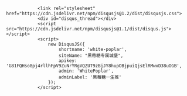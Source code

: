 <!-- disqus -->
                <link rel="stylesheet" href="https://cdn.jsdelivr.net/npm/disqusjs@1.2/dist/disqusjs.css">
                <div id="disqus_thread"></div>
                <script src="https://cdn.jsdelivr.net/npm/disqusjs@1.1/dist/disqus.js"></script>
                <script>
                    new DisqusJS({
                        shortname: 'white-poplar',
                        siteName: "黑莓糖专属城堡",
                        apikey: 'G81FQHso8pj4rllhFpV9ZuNrYRgVQZUT9zBjJY8hupOBjpuiQjsElRMwxD38uOGB',
                        admin: 'WhitePoplar',
                        adminLabel: '黑莓糖一生推'
                    });
                </script>
<!-- /disqus -->